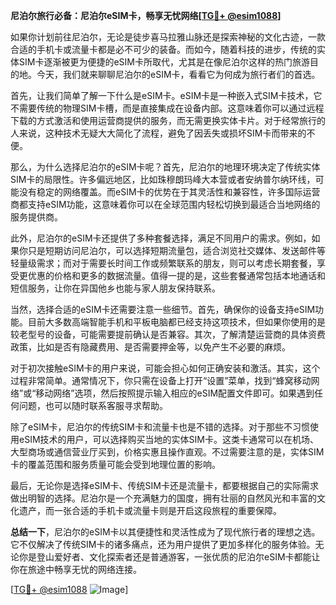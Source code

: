**尼泊尔旅行必备：尼泊尔eSIM卡，畅享无忧网络[[TG💪+ @esim1088](https://t.me/s/esim1088)]**

如果你计划前往尼泊尔，无论是徒步喜马拉雅山脉还是探索神秘的文化古迹，一款合适的手机卡或流量卡都是必不可少的装备。而如今，随着科技的进步，传统的实体SIM卡逐渐被更为便捷的eSIM卡所取代，尤其是在像尼泊尔这样的热门旅游目的地。今天，我们就来聊聊尼泊尔的eSIM卡，看看它为何成为旅行者们的首选。

首先，让我们简单了解一下什么是eSIM卡。eSIM卡是一种嵌入式SIM卡技术，它不需要传统的物理SIM卡槽，而是直接集成在设备内部。这意味着你可以通过远程下载的方式激活和使用运营商提供的服务，而无需更换实体卡片。对于经常旅行的人来说，这种技术无疑大大简化了流程，避免了因丢失或损坏SIM卡而带来的不便。

那么，为什么选择尼泊尔的eSIM卡呢？首先，尼泊尔的地理环境决定了传统实体SIM卡的局限性。许多偏远地区，比如珠穆朗玛峰大本营或者安纳普尔纳环线，可能没有稳定的网络覆盖。而eSIM卡的优势在于其灵活性和兼容性，许多国际运营商都支持eSIM功能，这意味着你可以在全球范围内轻松切换到最适合当地网络的服务提供商。

此外，尼泊尔的eSIM卡还提供了多种套餐选择，满足不同用户的需求。例如，如果你只是短期访问尼泊尔，可以选择短期流量包，适合浏览社交媒体、发送邮件等轻量级需求；而对于需要长时间工作或频繁联系的朋友，则可以考虑长期套餐，享受更优惠的价格和更多的数据流量。值得一提的是，这些套餐通常包括本地通话和短信服务，让你在异国他乡也能与家人朋友保持联系。

当然，选择合适的eSIM卡还需要注意一些细节。首先，确保你的设备支持eSIM功能。目前大多数高端智能手机和平板电脑都已经支持这项技术，但如果你使用的是较老型号的设备，可能需要提前确认是否兼容。其次，了解清楚运营商的具体资费政策，比如是否有隐藏费用、是否需要押金等，以免产生不必要的麻烦。

对于初次接触eSIM卡的用户来说，可能会担心如何正确安装和激活。其实，这个过程非常简单。通常情况下，你只需在设备上打开“设置”菜单，找到“蜂窝移动网络”或“移动网络”选项，然后按照提示输入相应的eSIM配置文件即可。如果遇到任何问题，也可以随时联系客服寻求帮助。

除了eSIM卡，尼泊尔的传统SIM卡和流量卡也是不错的选择。对于那些不习惯使用eSIM技术的用户，可以选择购买当地的实体SIM卡。这类卡通常可以在机场、大型商场或通信营业厅买到，价格实惠且操作直观。不过需要注意的是，实体SIM卡的覆盖范围和服务质量可能会受到地理位置的影响。

最后，无论你是选择eSIM卡、传统SIM卡还是流量卡，都要根据自己的实际需求做出明智的选择。尼泊尔是一个充满魅力的国度，拥有壮丽的自然风光和丰富的文化遗产，而一张合适的手机卡或流量卡则是开启这段旅程的重要保障。

**总结一下**，尼泊尔的eSIM卡以其便捷性和灵活性成为了现代旅行者的理想之选。它不仅解决了传统SIM卡的诸多痛点，还为用户提供了更加多样化的服务体验。无论你是登山爱好者、文化探索者还是普通游客，一张优质的尼泊尔eSIM卡都能让你在旅途中畅享无忧的网络连接。

[[TG💪+ @esim1088](https://t.me/s/esim1088) ![Image](https://i.postimg.cc/4NQfJmqS/Snipaste-2025-05-13-00-14-12.png)]